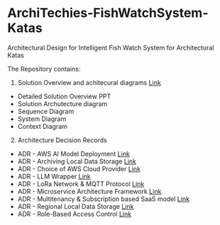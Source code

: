 # ArchiTechies-FishWatchSystem-Katas
Architectural Design for Intelligent Fish Watch System for Architectural Katas

The Repository contains:
1. Solution Overview and achitecural diagrams [Link](https://github.com/gnikunj/ArchiTechies---FishWatchSystem---Katas/blob/main/ArchiTechies%20-%20Fish%20Watch%20Solution%20Design%20Document.pdf)
 - Detailed Solution Overview PPT
 - Solution Archutecture diagram
 - Sequence Diagram
 - System Diagram
 - Context Diagram

2. Architecture Decision Records
 - ADR - AWS AI Model Deployment [Link](https://github.com/gnikunj/ArchiTechies---FishWatchSystem---Katas/blob/main/ADR/ADR%20-%20AWS%20AI%20Model%20Deployment.pdf)
 - ADR - Archiving Local Data Storage [Link](https://github.com/gnikunj/ArchiTechies---FishWatchSystem---Katas/blob/main/ADR/ADR%20-%20Archiving%20Local%20Data%20Storage.pdf)
 - ADR - Choice of AWS Cloud Provider [Link](https://github.com/gnikunj/ArchiTechies---FishWatchSystem---Katas/blob/main/ADR/ADR%20-%20Choice%20of%20AWS%20Cloud%20Provider.pdf)
 - ADR - LLM Wrapper [Link](https://github.com/gnikunj/ArchiTechies---FishWatchSystem---Katas/blob/main/ADR/ADR%20-%20LLM%20Wrapper.pdf)
 - ADR - LoRa Network & MQTT Protocol [Link](https://github.com/gnikunj/ArchiTechies---FishWatchSystem---Katas/blob/main/ADR/ADR%20-%20LoRa%20Network%20%26%20MQTT%20%20Protocol.pdf)
 - ADR - Microservice Architecture Framework [Link](https://github.com/gnikunj/ArchiTechies---FishWatchSystem---Katas/blob/main/ADR/ADR%20-%20Microservice%20Architecture%20Framework.pdf)
 - ADR - Multitenancy & Subscription based SaaS model [Link](https://github.com/gnikunj/ArchiTechies---FishWatchSystem---Katas/blob/main/ADR/ADR%20-%20Multitenancy%20%26%20Subscription%20based%20SaaS%20model.pdf)
 - ADR - Regional Local Data Storage [Link](https://github.com/gnikunj/ArchiTechies---FishWatchSystem---Katas/blob/main/ADR/ADR%20-%20Regional%20Local%20Data%20Storage.pdf)
 - ADR - Role-Based Access Control [Link](https://github.com/gnikunj/ArchiTechies---FishWatchSystem---Katas/blob/main/ADR/ADR%20-%20Role-Based%20Access%20Control.pdf)

